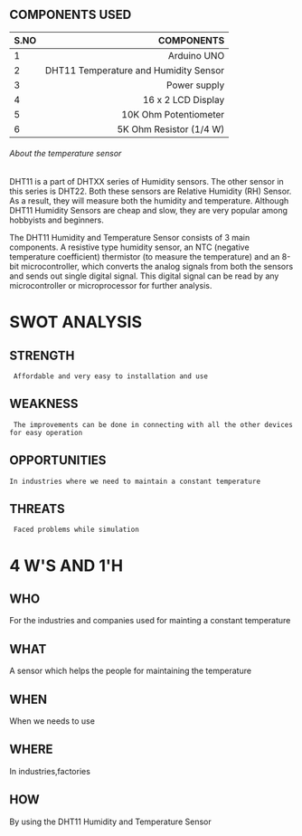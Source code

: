 ## COMPONENTS USED
|S.NO|  COMPONENTS   |
|:----| ------------:|
|1|Arduino UNO|
|2|DHT11 Temperature and Humidity Sensor|  
|3|Power supply|  
|4|16 x 2 LCD Display|
|5|10K Ohm Potentiometer|  
|6|5K Ohm Resistor (1/4 W)| 

###### About the temperature sensor
DHT11 is a part of DHTXX series of Humidity sensors. The other sensor in this series is DHT22. Both these sensors are Relative Humidity (RH) Sensor. As a result, they will measure both the humidity and temperature. Although DHT11 Humidity Sensors are cheap and slow, they are very popular among hobbyists and beginners.

The DHT11 Humidity and Temperature Sensor consists of 3 main components. A resistive type humidity sensor, an NTC (negative temperature coefficient) thermistor (to measure the temperature) and an 8-bit microcontroller, which converts the analog signals from both the sensors and sends out single digital signal.
This digital signal can be read by any microcontroller or microprocessor for further analysis.

# SWOT ANALYSIS
## STRENGTH
     Affordable and very easy to installation and use
## WEAKNESS
     The improvements can be done in connecting with all the other devices for easy operation
## OPPORTUNITIES
    In industries where we need to maintain a constant temperature
## THREATS
     Faced problems while simulation

# 4 W'S AND 1'H
## WHO
   For the industries and companies used for mainting a constant temperature 
## WHAT
   A sensor which helps the people for maintaining the temperature
## WHEN
   When we needs to use
## WHERE
   In industries,factories
## HOW
   By using the DHT11 Humidity and Temperature Sensor
